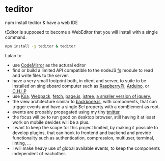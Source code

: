 # teditor
npm install teditor &amp; have a web IDE

tEditor is supposed to become a WebEditor that you will install with a single command.

```sh
npm install -g teditor & teditor
```

I plan to:
 - use [CodeMirror](http://codemirror.net/) as the actural editor
 - find or build a limited API compatible to the nodeJS [fs](https://nodejs.org/dist/latest-v9.x/docs/api/fs.html) module to read and write files to the server.
 - have a very small footprint both, in client and server, to suite to be installed on singleboard computer such as [RaspberryPi](https://www.raspberrypi.org/), [Arduino](https://www.arduino.cc/en/Main/Products), or [C.H.I.P](https://getchip.com/pages/chip)
 - use [Koa](https://www.npmjs.com/package/koa), [Webpack](https://www.npmjs.com/package/webpack), [fetch](https://developer.mozilla.org/en-US/docs/Web/API/Fetch_API), [page.js](http://visionmedia.github.io/page.js/), [jstree](https://www.jstree.com/), [a smaller version of jquery](https://tutorialzine.com/2012/04/5-lightweight-jquery-alternatives), 
 - the view architecture similar to [backbone.js](http://backbonejs.org/#View), with components, that can trigger events and have a single $el property with a domElement as root.
 - events are propably propagated using my tiny [tmitter](https://www.npmjs.com/package/tmitter)
 - the focus will be to run good on desktop browser, still having it at least work on mobile devides will be a plus.
 - I want to keep the scope for this project limited, by making it possible to develop plugins, that can hook to frontend and backend and provide functionality such as authentication, compression, multiuser, terminal, linting, ...
 - I will make heavy use of global available events, to keep the components independent of eachother.
